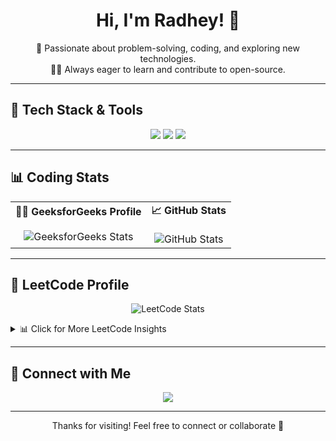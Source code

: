 <h1 align="center">Hi, I'm Radhey! 👋</h1>

<p align="center">
  🚀 Passionate about problem-solving, coding, and exploring new technologies. <br>
  👨‍💻 Always eager to learn and contribute to open-source.
</p>

---

## 🚀 Tech Stack & Tools

<p align="center">
  <img src="https://img.shields.io/badge/C++-00599C?style=flat-square&logo=c%2B%2B&logoColor=white" />
  <img src="https://img.shields.io/badge/Java-007396?style=flat-square&logo=java&logoColor=white" />
  <img src="https://img.shields.io/badge/GitHub-181717?style=flat-square&logo=github&logoColor=white" />
  <!-- Add more as you grow -->
</p>

---

## 📊 Coding Stats

<table>
  <tr>
    <td align="center">
      <b>👨‍💻 GeeksforGeeks Profile</b><br><br>
      <img src="https://geeks-for-geeks-stats-api.vercel.app/?userName=radheyshayam2005" alt="GeeksforGeeks Stats" />
    </td>
    <td align="center">
      <b>📈 GitHub Stats</b><br><br>
      <img src="https://github-readme-stats.vercel.app/api?username=RADHE-SHYAM-03&show_icons=true&theme=radical" alt="GitHub Stats" />
    </td>
  </tr>
</table>

---

## 🧠 LeetCode Profile

<p align="center">
  <img src="https://leetcard.jacoblin.cool/sham_dravid_03?theme=dark&font=Noto%20Sans%20Runic&ext=heatmap" alt="LeetCode Stats" />
</p>

<details>
  <summary>📊 Click for More LeetCode Insights</summary>

  ### 📌 Recent Activity  
  <img src="https://leetcard.jacoblin.cool/sham_dravid_03?ext=activity" alt="Recent Activity" />

  ### 🧪 Contest Rating History  
  <img src="https://leetcard.jacoblin.cool/sham_dravid_03?ext=contest" alt="Contest History" />

  ### 🔥 Weekly Activity Heatmap  
  <img src="https://leetcard.jacoblin.cool/sham_dravid_03?ext=heatmap" alt="Heatmap" />

</details>

---

## 🔗 Connect with Me

<p align="center">
  <a href="https://github.com/RADHE-SHYAM-03" target="_blank">
    <img src="https://img.shields.io/badge/GitHub-RADHE--SHYAM--03-181717?style=for-the-badge&logo=github&logoColor=white" />
  </a>
</p>

---

<p align="center">Thanks for visiting! Feel free to connect or collaborate 🤝</p>
